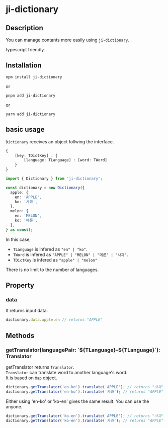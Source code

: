 # ji-dictionary

## Description

You can manage contants more easily using `ji-dictionary`.

typescript friendly.

## Installation

```
npm install ji-dictionary
```

or

```
pnpm add ji-dictionary
```

or

```
yarn add ji-dictionary
```

## basic usage

`Dictionary` receives an object follwing the interface.

```ts
{
    [key: TDictKey] : {
        [language: TLanguage] : [word: TWord]
    }
}
```

```ts
import { Dictionary } from 'ji-dictionary';

const dictionary = new Dictionary({
  apple: {
    en: 'APPLE',
    ko: '사과',
  },
  melon: {
    en: 'MELON',
    ko: '메론',
  },
} as const);
```

In this case,

- `TLanguage` is infered as `"en" | "ko"`.
- `TWord` is infered as `"APPLE" | "MELON" | "메론" | "사과"`.
- `TDictKey` is infered as `"apple" | "melon"`

There is no limit to the number of languages.

## Property
### data
It returns input data.

```ts
dictionary.data.apple.en // returns "APPLE"
```


## Methods

### getTranslator(languagePair: \`\$\{TLanguage}-\$\{TLanguage}\`): Translator

getTranslator returns `Translator`.  
`Translator` can translate word to another language's word.  
It is based on [`Map`](https://developer.mozilla.org/ko/docs/Web/JavaScript/Reference/Global_Objects/Map) object.

```ts
dictionary.getTranslator('en-ko').translate('APPLE'); // returns "사과"
dictionary.getTranslator('en-ko').translate('사과'); // returns "APPLE"
```

Either using 'en-ko' or 'ko-en' gives the same result.
You can use the anyone.

```ts
dictionary.getTranslator('ko-en').translate('APPLE'); // returns "사과"
dictionary.getTranslator('ko-en').translate('사과'); // returns "APPLE"
```
